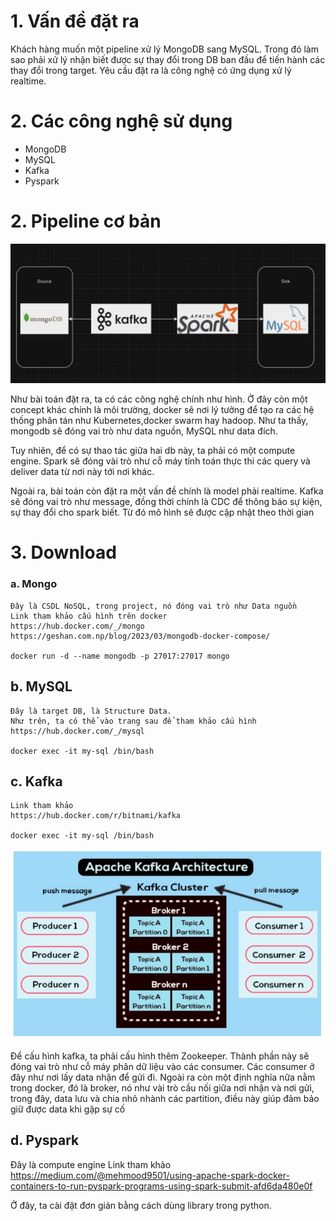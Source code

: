 # 1. Vấn đề đặt ra
Khách hàng muốn một pipeline xử lý MongoDB sang MySQL. Trong đó làm sao phải xử lý nhận biết được sự thay đổi trong DB ban đầu để tiến hành các thay đổi trong target.
Yêu cầu đặt ra là công nghệ có ứng dụng xử lý realtime.
# 2. Các công nghệ sử dụng
* MongoDB
* MySQL
* Kafka
* Pyspark

# 2. Pipeline cơ bản
![](image/pipeline.png)

Như bài toán đặt ra, ta có các công nghệ chính như hình. Ở đây còn một concept khác chính là môi trường, docker sẽ nơi lý tưởng để tạo ra các hệ thống phân tán như Kubernetes,docker swarm hay hadoop.
Như ta thấy, mongodb sẽ đóng vai trò như data nguồn, MySQL như data đích. 

Tuy nhiên, để có sự thao tác giữa hai db này, ta phải có một compute engine. Spark sẽ đóng vài trò như cỗ máy tính toán thực thi các query và deliver data từ nơi này tới nơi khác.

Ngoài ra, bài toán còn đặt ra một vấn đề chính là model phải realtime. Kafka sẽ đóng vai trò như message, đồng thời chính là CDC để thông báo sự kiện, sự thay đổi cho spark biết.
Từ đó mô hình sẽ được cập nhật theo thời gian 
# 3. Download
### a. Mongo
```
Đây là CSDL NoSQL, trong project, nó đóng vai trò như Data nguồn
Link tham khảo cấu hình trên docker
https://hub.docker.com/_/mongo
https://geshan.com.np/blog/2023/03/mongodb-docker-compose/

docker run -d --name mongodb -p 27017:27017 mongo 
```

## b. MySQL
```
Đây là target DB, là Structure Data.
Như trên, ta có thể vào trang sau để tham khảo cấu hình
https://hub.docker.com/_/mysql

docker exec -it my-sql /bin/bash
```

## c. Kafka
```
Link tham khảo
https://hub.docker.com/r/bitnami/kafka

docker exec -it my-sql /bin/bash
```

![](image/kafka.png)

Để cấu hình kafka, ta phải cấu hình thêm Zookeeper.
Thành phần này sẽ đóng vai trò như cỗ máy phân dữ liệu vào các consumer. 
Các consumer ở đây như nơi lấy data nhận để gửi đi. 
Ngoài ra còn một định nghĩa nữa nằm trong docker, đó là broker, nó như vài trò cầu nối giữa nơi nhận và nơi gửi, trong đây, data lưu và chia nhỏ nhành các partition, điều này giúp đảm bảo giữ được data khi gặp sự cố
## d. Pyspark
Đây là compute engine
Link tham khảo
https://medium.com/@mehmood9501/using-apache-spark-docker-containers-to-run-pyspark-programs-using-spark-submit-afd6da480e0f

Ở đây, ta cài đặt đơn giản bằng cách dùng library trong python.
